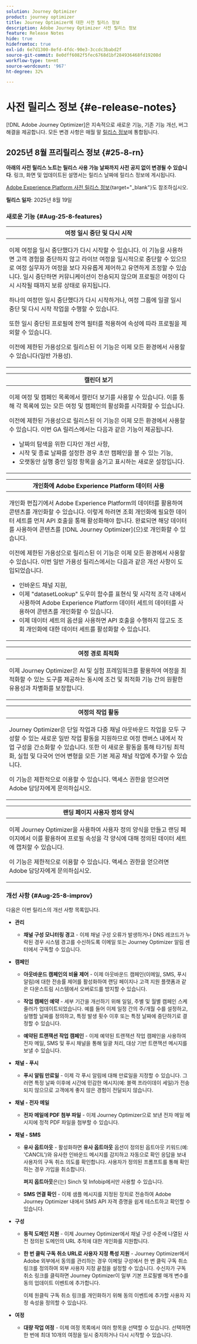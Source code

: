 ```yaml
---
solution: Journey Optimizer
product: journey optimizer
title: Journey Optimizer에 대한 사전 릴리스 정보
description: Adobe Journey Optimizer 사전 릴리스 정보
feature: Release Notes
hide: true
hidefromtoc: true
exl-id: 6e7d1300-8efd-4fdc-90e3-3ccdc3babd2f
source-git-commit: 8e0dff6082f5fec6768d1bf284936468fd19208d
workflow-type: tm+mt
source-wordcount: '967'
ht-degree: 32%

---
```


# 사전 릴리스 정보 {#e-release-notes}

[!DNL Adobe Journey Optimizer]은 지속적으로 새로운 기능, 기존 기능 개선, 버그 해결을 제공합니다. 모든 변경 사항은 매월 말 [릴리스 정보](release-notes.md)에 통합됩니다.


## 2025년 8월 프리릴리스 정보 {#25-8-rn}

**아래의 사전 릴리스 노트는 릴리스 사용 가능 날짜까지 사전 공지 없이 변경될 수 있습니다**. 링크, 화면 및 업데이트된 설명서는 릴리스 날짜에 릴리스 정보에 게시됩니다.

[Adobe Experience Platform 사전 릴리스 정보](https://experienceleague.adobe.com/ko/docs/experience-platform/release-notes/pre-release-notes){target="_blank"}도 참조하십시오.

**릴리스 일자**: 2025년 8월 19일


### 새로운 기능 {#Aug-25-8-features}

<table>
<thead>
<tr>
<th><strong>여정 일시 중단 및 다시 시작</strong><br/></th>
</tr>
</thead>
<tbody>
<tr>
<td>
<p>이제 여정을 일시 중단했다가 다시 시작할 수 있습니다. 이 기능을 사용하면 고객 경험을 중단하지 않고 라이브 여정을 일시적으로 중단할 수 있으므로 여정 실무자가 여정을 보다 자유롭게 제어하고 유연하게 조정할 수 있습니다. 일시 중단하면 커뮤니케이션이 전송되지 않으며 프로필은 여정이 다시 시작될 때까지 보류 상태로 유지됩니다.</p>
<p>하나의 여정만 일시 중단했다가 다시 시작하거나, 여정 그룹에 일괄 일시 중단 및 다시 시작 작업을 수행할 수 있습니다.</p>
<p>또한 일시 중단된 프로필에 전역 필터를 적용하여 속성에 따라 프로필을 제외할 수 있습니다.</p>
<p><!--img src="assets/do-not-localize/PauseResume.gif"/>--></p>
<p>이전에 제한된 가용성으로 릴리스된 이 기능은 이제 모든 환경에서 사용할 수 있습니다(일반 가용성).</p>
<p><!--For more information, refer to the <a href="../building-journeys/journey-pause.md">detailed documentation</a>--></p>
</td>
</tr>
</tbody>
</table>

<table>
<thead>
<tr>
<th><strong>캘린더 보기</strong><br/></th>
</tr>
</thead>
<tbody>
<tr>
<td>
<p>이제 여정 및 캠페인 목록에서 캘린더 보기를 사용할 수 있습니다. 이를 통해 각 목록에 있는 모든 여정 및 캠페인의 활성화를 시각화할 수 있습니다.</p>
<p>이전에 제한된 가용성으로 릴리스된 이 기능은 이제 모든 환경에서 사용할 수 있습니다. 이번 GA 릴리스에서는 다음과 같은 기능이 제공됩니다.</p>
<ul>
<li>날짜의 탐색을 위한 디자인 개선 사항,</li>
<li>시작 및 종료 날짜를 설정한 경우 초안 캠페인을 볼 수 있는 기능,</li>
<li>오랫동안 실행 중인 일정 항목을 숨기고 표시하는 새로운 설정입니다.</li>
</ul>
<p><!--img src="assets/do-not-localize/calendar.gif"/>--></p>
<p><!--For more information, refer to the <a href="../building-journeys/journey-ui.md#journeys-calendar">detailed documentation</a>--></p>
</td>
</tr>
</tbody>
</table>

<!--table>
<thead>
<tr>
<th><strong>Dark mode in the Email Designer</strong><br/></th>
</tr>
</thead>
<tbody>
<tr>
<td>
<p>The Journey Optimizer Email Designer now offers the ability to switch to dark mode view, where you can additionally define specific custom settings that will display only for recipients reading their emails in dark mode.</p>
<p>Note the following:</p>
<ul>
<li>The dark mode final rendering may vary and depends on the recipient's email client.</li>
<li>Not all email clients support custom dark mode. Moreover, some email clients only apply their own default dark mode for all emails that are received. In both cases, the custom settings that you defined in the Email Designer cannot be rendered.</li>
</ul>
<P>This capability is currently in beta version and only available to beta customers. To join the beta program, contact your Adobe representative.</p>
<p><img src="assets/do-not-localize/dark-mode.gif"/></p>
<p>For more information, refer to the <a href="../email/dark-mode.md">detailed documentation</a></p>
</td>
</tr>
</tbody>
</table-->

<table>
<thead>
<tr>
<th><strong>개인화에 Adobe Experience Platform 데이터 사용</strong><br/></th>
</tr>
</thead>
<tbody>
<tr>
<td>
<p>개인화 편집기에서 Adobe Experience Platform의 데이터를 활용하여 콘텐츠를 개인화할 수 있습니다. 이렇게 하려면 조회 개인화에 필요한 데이터 세트를 먼저 API 호출을 통해 활성화해야 합니다. 완료되면 해당 데이터를 사용하여 콘텐츠를 [!DNL Journey Optimizer]​(으)로 개인화할 수 있습니다.</p>
<p>이전에 제한된 가용성으로 릴리스된 이 기능은 이제 모든 환경에서 사용할 수 있습니다. 이번 일반 가용성 릴리스에서는 다음과 같은 개선 사항이 도입되었습니다.</p>
<ul>
<li>인바운드 채널 지원,</li>
<li>이제 "datasetLookup" 도우미 함수를 표현식 및 시각적 조각 내에서 사용하여 Adobe Experience Platform 데이터 세트의 데이터를 사용하여 콘텐츠를 개인화할 수 있습니다.</li>
<li>이제 데이터 세트의 옵션을 사용하면 API 호출을 수행하지 않고도 조회 개인화에 대한 데이터 세트를 활성화할 수 있습니다.</li>
</ul>
<p><!--img src="assets/do-not-localize/FILE.gif"/>--></p>
<p><!--For more information, refer to the <a href="../FILE.md">detailed documentation</a>--></p>
</td>
</tr>
</tbody>
</table>

<!--table>
<thead>
<tr>
<th><strong>Use Decisioning in email channel</strong><br/></th>
</tr>
</thead>
<tbody>
<tr>
<td>
<p>You can now add Decision policies into email journeys and campaigns. Decision policies are containers for your offers that leverage the Decisioning engine to dynamically return the best content to deliver for each audience member.</p>
<p>Previously released in Limited Availability, this capability is now available to all environments (General Availability).</p>
<p><img src="assets/do-not-localize/FILE.gif"/></p>
<p><For more information, refer to the <a href="../FILE.md">detailed documentation</a></p>
</td>
</tr>
</tbody>
</table-->

<table>
<thead>
<tr>
<th><strong>여정 경로 최적화</strong><br/></th>
</tr>
</thead>
<tbody>
<tr>
<td>
<p>이제 Journey Optimizer은 AI 및 실험 프레임워크를 활용하여 여정을 최적화할 수 있는 도구를 제공하는 동시에 조건 및 최적화 기능 간의 원활한 유용성과 차별화를 보장합니다.</p>
<p><!--img src="assets/do-not-localize/FILE.gif"/>--></p>
<p><!--For more information, refer to the <a href="../FILE.md">detailed documentation</a>--></p>
</td>
</tr>
</tbody>
</table>

<table>
<thead>
<tr>
<th><strong>여정의 작업 활동</strong><br/></th>
</tr>
</thead>
<tbody>
<tr>
<td>
<p>Journey Optimizer은 단일 작업과 다중 채널 아웃바운드 작업을 모두 구성할 수 있는 새로운 일반 작업 활동을 지원하므로 여정 캔버스 내에서 작업 구성을 간소화할 수 있습니다. 또한 이 새로운 활동을 통해 타기팅 최적화, 실험 및 다국어 언어 변형을 모든 기본 제공 채널 작업에 추가할 수 있습니다.</p>
<p>이 기능은 제한적으로 이용할 수 있습니다. 액세스 권한을 얻으려면 Adobe 담당자에게 문의하십시오.</p>
<p><!--img src="assets/do-not-localize/FILE.gif"/>--></p>
<p><!--For more information, refer to the <a href="../FILE.md">detailed documentation</a>--></p>
</td>
</tr>
</tbody>
</table>

<table>
<thead>
<tr>
<th><strong>랜딩 페이지 사용자 정의 양식</strong><br/></th>
</tr>
</thead>
<tbody>
<tr>
<td>
<p>이제 Journey Optimizer을 사용하여 사용자 정의 양식을 만들고 랜딩 페이지에서 이를 활용하여 프로필 속성을 각 양식에 대해 정의된 데이터 세트에 캡처할 수 있습니다.</p>
<p>이 기능은 제한적으로 이용할 수 있습니다. 액세스 권한을 얻으려면 Adobe 담당자에게 문의하십시오.</p>
<p><!--This capability is currently in beta version and only available to beta customers. To join the beta program, contact your Adobe representative.--></p>
<p><!--img src="assets/do-not-localize/FILE.gif"/>--></p>
<p><!--For more information, refer to the <a href="../FILE.md">detailed documentation</a>--></p>
</td>
</tr>
</tbody>
</table>


### 개선 사항 {#Aug-25-8-improv}

다음은 이번 릴리스의 개선 사항 목록입니다.

* **관리**

   * **채널 구성 모니터링 경고** - 이제 채널 구성 오류가 발생하거나 DNS 레코드가 누락된 경우 시스템 경고를 수신하도록 이메일 또는 Journey Optimizer 알림 센터에서 구독할 수 있습니다.

* **캠페인**

   * **아웃바운드 캠페인의 비율 제어** - 이제 아웃바운드 캠페인(이메일, SMS, 푸시 알림)에 대한 전송률 제어를 활성화하여 랜딩 페이지나 고객 지원 플랫폼과 같은 다운스트림 시스템에서 오버로드를 방지할 수 있습니다.

   * **작업 캠페인 예약** - 세부 기간을 개선하기 위해 일일, 주별 및 월별 캠페인 스케줄러가 업데이트되었습니다. 예를 들어 이제 일정 간의 주/개월 수를 설정하고, 실행할 날짜를 정의하고, 특정 발생 횟수 이후 또는 특정 날짜에 중단하기로 결정할 수 있습니다.

   * **예약된 트랜잭션 작업 캠페인** - 이제 예약된 트랜잭션 작업 캠페인을 사용하여 전자 메일, SMS 및 푸시 채널을 통해 일괄 처리, 대상 기반 트랜잭션 메시지를 보낼 수 있습니다.

* **채널 - 푸시**

   * **푸시 알림 만료일** - 이제 각 푸시 알림에 대해 만료일을 지정할 수 있습니다. 그러면 특정 날짜 이후에 시간에 민감한 메시지(예: 블랙 프라이데이 세일)가 전송되지 않으므로 고객에게 좋지 않은 경험이 전달되지 않습니다.

* **채널 - 전자 메일**

   * **전자 메일에 PDF 첨부 파일** - 이제 Journey Optimizer으로 보낸 전자 메일 메시지에 정적 PDF 파일을 첨부할 수 있습니다.

* **채널 - SMS**

   * **유사 옵트아웃** - 활성화하면 **유사 옵트아웃** 옵션이 정의된 옵트아웃 키워드(예: &#39;CANCIL&#39;)와 유사한 인바운드 메시지를 감지하고 자동으로 확인 응답을 보내 사용자의 구독 취소 의도를 확인합니다. 사용자가 정의된 프롬프트를 통해 확인하는 경우 가입을 취소합니다.

     **퍼지 옵트아웃**&#x200B;은(는) Sinch 및 Infobip에서만 사용할 수 있습니다.

   * **SMS 연결 확인** - 이제 샘플 메시지를 지정된 장치로 전송하여 Adobe Journey Optimizer 내에서 SMS API 자격 증명을 쉽게 테스트하고 확인할 수 있습니다.

* **구성**

   * **동적 도메인 지원** - 이제 Journey Optimizer에서 채널 구성 수준에 나열된 사전 정의된 도메인의 URL 추적에 대한 개인화를 지원합니다.

   * **한 번 클릭 구독 취소 URL로 사용자 지정 특성 지원** - Journey Optimizer에서 Adobe 외부에서 동의를 관리하는 경우 이메일 구성에서 한 번 클릭 구독 취소 링크를 정의하여 외부 사용자 지정 끝점을 설정할 수 있습니다. 수신자가 구독 취소 링크를 클릭하면 Journey Optimizer이 일부 기본 프로필별 매개 변수를 동의 업데이트 이벤트에 추가합니다.

     이제 원클릭 구독 취소 링크를 개인화하기 위해 동의 이벤트에 추가할 사용자 지정 속성을 정의할 수 있습니다.

* **여정**

   * **대량 작업 여정** - 이제 여정 목록에서 여러 항목을 선택할 수 있습니다. 선택하면 한 번에 최대 10개의 여정을 일시 중지하거나 다시 시작할 수 있습니다.
